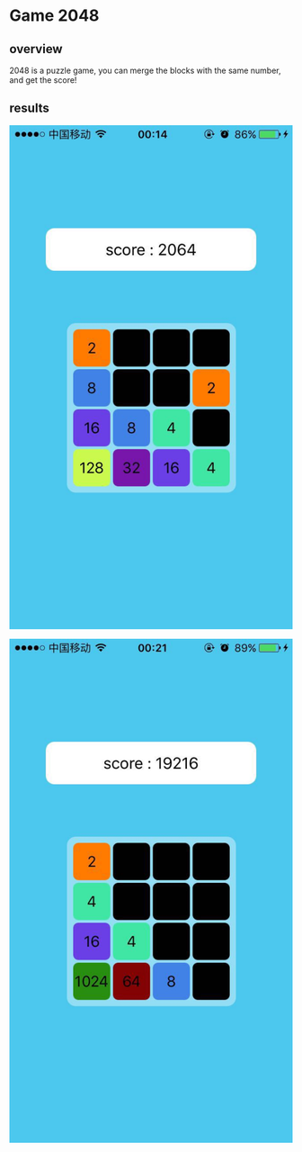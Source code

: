 # Game 2048

## overview
2048 is a puzzle game, you can merge the blocks with the same number, and get the score!


## results
![](https://github.com/touristCheng/Game2048/blob/master/result.jpeg)

![](https://github.com/touristCheng/Game2048/blob/master/result1.jpeg)


